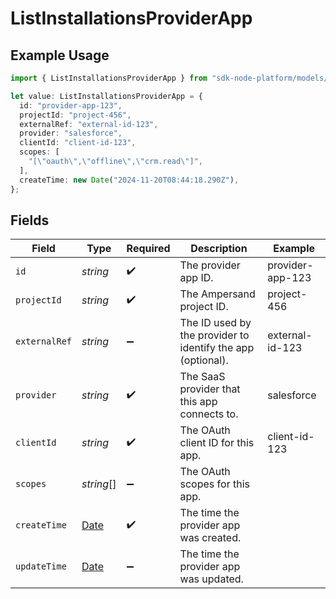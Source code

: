 # ListInstallationsProviderApp

## Example Usage

```typescript
import { ListInstallationsProviderApp } from "sdk-node-platform/models/operations";

let value: ListInstallationsProviderApp = {
  id: "provider-app-123",
  projectId: "project-456",
  externalRef: "external-id-123",
  provider: "salesforce",
  clientId: "client-id-123",
  scopes: [
    "[\"oauth\",\"offline\",\"crm.read\"]",
  ],
  createTime: new Date("2024-11-20T08:44:18.290Z"),
};
```

## Fields

| Field                                                                                         | Type                                                                                          | Required                                                                                      | Description                                                                                   | Example                                                                                       |
| --------------------------------------------------------------------------------------------- | --------------------------------------------------------------------------------------------- | --------------------------------------------------------------------------------------------- | --------------------------------------------------------------------------------------------- | --------------------------------------------------------------------------------------------- |
| `id`                                                                                          | *string*                                                                                      | :heavy_check_mark:                                                                            | The provider app ID.                                                                          | provider-app-123                                                                              |
| `projectId`                                                                                   | *string*                                                                                      | :heavy_check_mark:                                                                            | The Ampersand project ID.                                                                     | project-456                                                                                   |
| `externalRef`                                                                                 | *string*                                                                                      | :heavy_minus_sign:                                                                            | The ID used by the provider to identify the app (optional).                                   | external-id-123                                                                               |
| `provider`                                                                                    | *string*                                                                                      | :heavy_check_mark:                                                                            | The SaaS provider that this app connects to.                                                  | salesforce                                                                                    |
| `clientId`                                                                                    | *string*                                                                                      | :heavy_check_mark:                                                                            | The OAuth client ID for this app.                                                             | client-id-123                                                                                 |
| `scopes`                                                                                      | *string*[]                                                                                    | :heavy_minus_sign:                                                                            | The OAuth scopes for this app.                                                                |                                                                                               |
| `createTime`                                                                                  | [Date](https://developer.mozilla.org/en-US/docs/Web/JavaScript/Reference/Global_Objects/Date) | :heavy_check_mark:                                                                            | The time the provider app was created.                                                        |                                                                                               |
| `updateTime`                                                                                  | [Date](https://developer.mozilla.org/en-US/docs/Web/JavaScript/Reference/Global_Objects/Date) | :heavy_minus_sign:                                                                            | The time the provider app was updated.                                                        |                                                                                               |